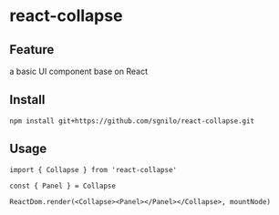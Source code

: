 # react-collapse

## Feature

a basic UI component base on React

## Install

```
npm install git+https://github.com/sgnilo/react-collapse.git
```

## Usage

```
import { Collapse } from 'react-collapse'

const { Panel } = Collapse

ReactDom.render(<Collapse><Panel></Panel></Collapse>, mountNode)
```
